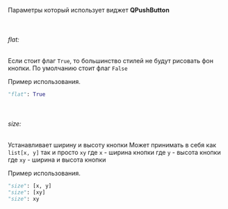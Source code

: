 Параметры который использует виджет **QPushButton**

&nbsp;
###### flat:
Если стоит флаг `True`, то большинство стилей не будут рисовать фон кнопки. По умолчанию стоит флаг `False`

Пример использования.
```python
"flat": True
```

&nbsp;
###### size:
Устанавливает ширину и высоту кнопки
Может принимать в себя как `list[x, y]` так и просто `xy`
где `x` - ширина кнопки
где `y` - высота кнопки
где `xy` - ширина и высота кнопки

Пример использования.
```python
"size": [x, y]
"size": [xy]
"size": xy
```